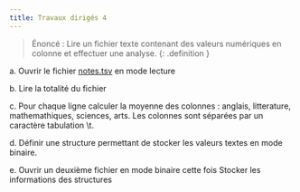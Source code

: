 ```yaml
---
title: Travaux dirigés 4
---
```


> Énoncé : Lire un fichier texte contenant des valeurs numériques en colonne et effectuer une analyse.
{: .definition }

a. Ouvrir le fichier [notes.tsv](notes.tsv) en mode lecture

b. Lire la totalité du fichier 

c. Pour chaque ligne calculer la moyenne des colonnes : anglais, litterature, mathemathiques, sciences, arts.
Les colonnes sont séparées par un caractère tabulation \t.

d. Définir une structure permettant de stocker les valeurs textes en mode binaire.

e. Ouvrir un deuxième fichier en mode binaire cette fois
Stocker les informations des structures
